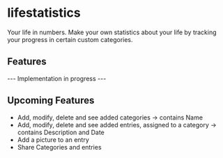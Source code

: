 # lifestatistics

Your life in numbers.
Make your own statistics about your life by tracking your progress in certain custom categories.

## Features
--- Implementation in progress ---

## Upcoming Features
- Add, modify, delete and see added categories
    -> contains Name
- Add, modify, delete and see added entries, assigned to a category
    -> contains Description and Date
- Add a picture to an entry
- Share Categories and entries
